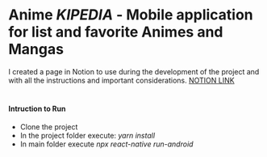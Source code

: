 # Anime _KIPEDIA_ - Mobile application for list and favorite Animes and Mangas

 I created a page in Notion to use during the development of the project and with all the instructions and important considerations.
 [NOTION LINK](https://www.notion.so/Technical-Test-Applaudo-991bcd35124446fc8940ce2f95f55c69) 

#


#### Intruction to Run

- Clone the project
- In the project folder execute: _yarn install_
- In main folder execute _npx react-native run-android_

